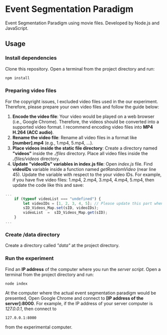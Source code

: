 # Event Segmentation Paradigm
Event Segmentation Paradigm using movie files. Developed by Node.js and JavaScript.

## Usage

### Install dependencies
Clone this repository.
Open a terminal from the project directory and run:

```bash
npm install
```

### Preparing video files
For the copyright issues, I excluded video files used in the our experiment.
Therefore, please prepare your own video files and follow the guide below:

 1. **Encode the video file**: Your video would be played on a web browser (i.e., Google Chrome). Therefore, the videos should be converted into a supported video format. I recommend encoding video files into **MP4 H.264 (ACC audio)**. 
 2. **Rename the video file**: Rename all video files in a format like **[number].mp4** (e.g., 1.mp4, 5.mp4, ...).
 3.  **Place videos inside the static file directory**: Create a directory named **"videos"** inside the *./files* directory. Place all video files inside the *./files/videos* directory. 
 4. **Update "videoIDs" variables in index.js file**: Open *index.js* file. Find **videoIDs** variable inside a function named *getRandomVideo* (near line 45). Update the variable with respect to the your video IDs. For example, if you have five video files: 1.mp4, 2.mp4, 3.mp4, 4.mp4, 5.mp4, then update the code like this and save: 
```javascript
...
    if (typeof videoList === "undefined") {
        let videoIDs = [1, 2, 3, 4, 5]; // Please update this part when you change video files.
        sID_Videos_Map.set(sID, videoIDs);
        videoList  =  sID_Videos_Map.get(sID);
    }
...
```
### Create /data directory
Create a directory called *"data"* at the project directory.

### Run the experiment
Find an **IP address** of the computer where you run the *server script*.
Open a terminal from the project directory and run:
```bash
node index
```
At the computer where the actual event segmentation paradigm would be presented,
Open Google Chrome and connect to **[IP address of the server]:8000**.
For example, if the IP address of your server computer is *127.0.0.1*, then connect to
```http
127.0.0.1:8000
```
from the experimental computer.

